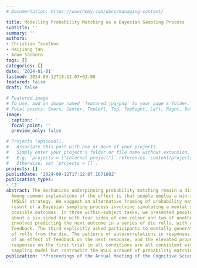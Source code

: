 ```yaml
---
# Documentation: https://wowchemy.com/docs/managing-content/

title: Modelling Probability Matching as a Bayesian Sampling Process
subtitle: ''
summary: ''
authors:
- Christian Tsvetkov
- Haijiang Yan
- Adam Sanborn
tags: []
categories: []
date: '2024-01-01'
lastmod: 2024-09-12T18:12:07+01:00
featured: false
draft: false

# Featured image
# To use, add an image named `featured.jpg/png` to your page's folder.
# Focal points: Smart, Center, TopLeft, Top, TopRight, Left, Right, BottomLeft, Bottom, BottomRight.
image:
  caption: ''
  focal_point: ''
  preview_only: false

# Projects (optional).
#   Associate this post with one or more of your projects.
#   Simply enter your project's folder or file name without extension.
#   E.g. `projects = ["internal-project"]` references `content/project/deep-learning/index.md`.
#   Otherwise, set `projects = []`.
projects: []
publishDate: '2024-09-12T17:12:07.107188Z'
publication_types:
- '2'
abstract: The mechanisms underpinning probability matching remain a disputed topic.
  Among common explanations of the effect is that people employ a win-stay, lose-shift
  (WSLS) strategy. We suggest an alternative framing of probability matching as the
  result of a Bayesian sampling process involving simulating a mental sequence of
  possible outcomes. In three within-subject tasks, we presented people with information
  about a six-sided die with four sides of one colour and two of another. Two of them
  involved predicting the next outcome in a series of die rolls, with and without
  feedback. The third explicitly asked participants to mentally generate sequences
  of rolls from the die. The patterns of autocorrelations in responses, the absence
  of an effect of feedback on the next response, and the elevated proportion of maximising
  responses on the first trial in all conditions are all consistent with a Bayesian
  sampling model but contradict the WSLS account of probability matching.
publication: '*Proceedings of the Annual Meeting of the Cognitive Science Society*'
---
```

